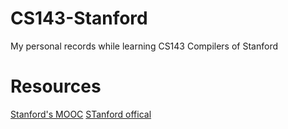 # CS143-Stanford
My personal records while learning CS143 Compilers of Stanford

# Resources
[Stanford's MOOC](https://lagunita.stanford.edu/courses/Engineering/Compilers/Fall2014/info)
[STanford offical](http://web.stanford.edu/class/cs143/)
